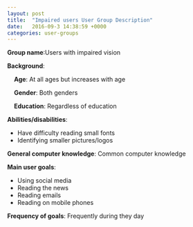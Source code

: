 ```yaml
---
layout: post
title:  "Impaired users User Group Description"
date:   2016-09-3 14:38:59 +0000
categories: user-groups
---
```


**Group name**:Users with impaired vision

**Background**:

&nbsp;&nbsp;&nbsp;&nbsp;**Age**: At all ages but increases with age

&nbsp;&nbsp;&nbsp;&nbsp;**Gender**: Both genders

&nbsp;&nbsp;&nbsp;&nbsp;**Education**: Regardless of education

**Abilities/disabilities**:
* Have difficulty reading small fonts
* Identifying smaller pictures/logos

**General computer knowledge**: Common computer knowledge

**Main user goals**:
* Using social media
* Reading the news
* Reading emails
* Reading on mobile phones

**Frequency of goals**: Frequently during they day
